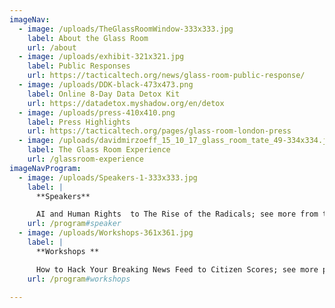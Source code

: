 ```yaml
---
imageNav:
  - image: /uploads/TheGlassRoomWindow-333x333.jpg
    label: About the Glass Room
    url: /about
  - image: /uploads/exhibit-321x321.jpg
    label: Public Responses
    url: https://tacticaltech.org/news/glass-room-public-response/
  - image: /uploads/DDK-black-473x473.png
    label: Online 8-Day Data Detox Kit
    url: https://datadetox.myshadow.org/en/detox
  - image: /uploads/press-410x410.png
    label: Press Highlights
    url: https://tacticaltech.org/pages/glass-room-london-press
  - image: /uploads/davidmirzoeff_15_10_17_glass_room_tate_49-334x334.jpg
    label: The Glass Room Experience
    url: /glassroom-experience
imageNavProgram:
  - image: /uploads/Speakers-1-333x333.jpg
    label: |
      **Speakers**

      AI and Human Rights  to The Rise of the Radicals; see more from the talks programme.
    url: /program#speaker
  - image: /uploads/Workshops-361x361.jpg
    label: |
      **Workshops **

      How to Hack Your Breaking News Feed to Citizen Scores; see more past workshops.
    url: /program#workshops

---
```

